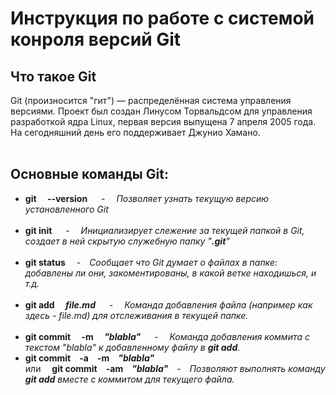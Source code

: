 # **Инструкция по работе с системой конроля версий Git**

## Что такое Git
Git (произносится "гит") — распределённая система управления версиями. Проект был создан Линусом Торвальдсом для управления разработкой ядра Linux, первая версия выпущена 7 апреля 2005 года. На сегодняшний день его поддерживает Джунио Хамано.
<br><br>
## __Основные команды Git:__


* **git&emsp; --version**
&emsp; - &emsp;_Позволяет узнать текущую версию установленного Git_
<br><br>
* **git init**
&emsp; - &emsp;_Инициализирует слежение за текущей папкой в Git, создает в ней скрытую служебную папку "**.git**"_
<br><br>
* **git status**
&emsp;-&emsp;_Сообщает что Git думает о файлах в папке: добавлены ли они, закоментированы, в какой ветке находишься, и т.д._
<br><br>
* **git add&emsp; *file.md***
&emsp; - &emsp;_Команда добавления файла (например как здесь - file.md) для отслеживания в текущей папке._
<br><br>
* **git commit&emsp; -m&emsp; *"blabla"***
&emsp; - &emsp;_Команда добавления коммита с текстом "blabla" к добавленному файлу в **git add**._
* **git commit&emsp;-a&emsp;-m&emsp;*"blabla"***&emsp; <br>или&emsp; **git commit&emsp;-am&emsp;*"blabla"***&emsp;-&emsp;_Позволяют выполнять команду **git add** вместе с коммитом для текущего файла._ 
<br><br>
